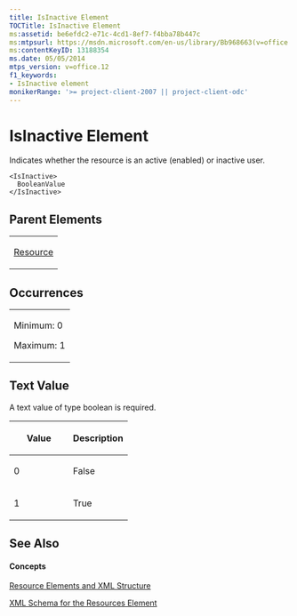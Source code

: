 ```yaml
---
title: IsInactive Element
TOCTitle: IsInactive Element
ms:assetid: be6efdc2-e71c-4cd1-8ef7-f4bba78b447c
ms:mtpsurl: https://msdn.microsoft.com/en-us/library/Bb968663(v=office.12)
ms:contentKeyID: 13188354
ms.date: 05/05/2014
mtps_version: v=office.12
f1_keywords:
- IsInactive element
monikerRange: '>= project-client-2007 || project-client-odc'
---
```


# IsInactive Element




Indicates whether the resource is an active (enabled) or inactive user.

    <IsInactive>
      BooleanValue
    </IsInactive>

## Parent Elements

<table>
<colgroup>
<col style="width: 100%" />
</colgroup>
<tbody>
<tr class="odd">
<td><p><a href="bb968715(v=office.12).md">Resource</a></p></td>
</tr>
</tbody>
</table>

## Occurrences

<table>
<colgroup>
<col style="width: 100%" />
</colgroup>
<tbody>
<tr class="odd">
<td><p>Minimum: 0</p>
<p>Maximum: 1</p></td>
</tr>
</tbody>
</table>

## Text Value

A text value of type boolean is required.

<table>
<colgroup>
<col style="width: 50%" />
<col style="width: 50%" />
</colgroup>
<thead>
<tr class="header">
<th><p>Value</p></th>
<th><p>Description</p></th>
</tr>
</thead>
<tbody>
<tr class="odd">
<td><p>0</p></td>
<td><p>False</p></td>
</tr>
<tr class="even">
<td><p>1</p></td>
<td><p>True</p></td>
</tr>
</tbody>
</table>

## See Also

#### Concepts

[Resource Elements and XML Structure](bb968445\(v=office.12\).md)

[XML Schema for the Resources Element](bb968511\(v=office.12\).md)

